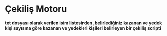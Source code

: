 # Çekiliş Motoru

**txt dosyası olarak verilen isim listesinden ,belirlediğiniz kazanan ve yedek kişi sayısına göre kazanan ve yedekleri kişileri belirleyen bir çekiliş scripti**
